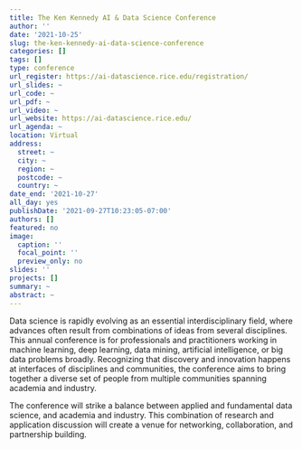 ```yaml
---
title: The Ken Kennedy AI & Data Science Conference
author: ''
date: '2021-10-25'
slug: the-ken-kennedy-ai-data-science-conference
categories: []
tags: []
type: conference
url_register: https://ai-datascience.rice.edu/registration/
url_slides: ~
url_code: ~
url_pdf: ~
url_video: ~
url_website: https://ai-datascience.rice.edu/
url_agenda: ~
location: Virtual
address:
  street: ~
  city: ~
  region: ~
  postcode: ~
  country: ~
date_end: '2021-10-27'
all_day: yes
publishDate: '2021-09-27T10:23:05-07:00'
authors: []
featured: no
image:
  caption: ''
  focal_point: ''
  preview_only: no
slides: ''
projects: []
summary: ~
abstract: ~
---
```


<!--more-->
Data science is rapidly evolving as an essential interdisciplinary field, where advances often result from combinations of ideas from several disciplines. This annual conference is for professionals and practitioners working in machine learning, deep learning, data mining, artificial intelligence, or big data problems broadly. Recognizing that discovery and innovation happens at interfaces of disciplines and communities, the conference aims to bring together a diverse set of people from multiple communities spanning academia and industry.  

The conference will strike a balance between applied and fundamental data science, and academia and industry. This combination of research and application discussion will create a venue for networking, collaboration, and partnership building.